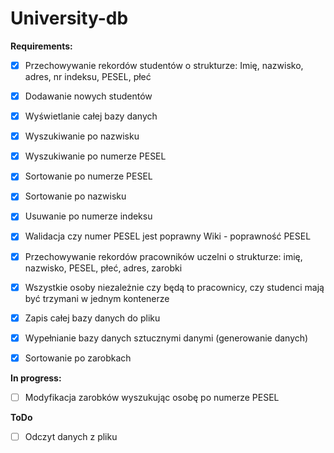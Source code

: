# University-db


**Requirements:**

- [x]  Przechowywanie rekordów studentów o strukturze: Imię, nazwisko, adres, nr indeksu, PESEL, płeć
              
- [x]  Dodawanie nowych studentów
       
- [x]  Wyświetlanie całej bazy danych
       
- [x]  Wyszukiwanie po nazwisku
       
- [x]  Wyszukiwanie po numerze PESEL
       
- [x]  Sortowanie po numerze PESEL

- [x]  Sortowanie po nazwisku
       
- [x]  Usuwanie po numerze indeksu

- [x]  Walidacja czy numer PESEL jest poprawny Wiki - poprawność PESEL

- [x]  Przechowywanie rekordów pracowników uczelni o strukturze: imię, nazwisko, PESEL, płeć, adres, zarobki

- [x]  Wszystkie osoby niezależnie czy będą to pracownicy, czy studenci mają być trzymani w jednym kontenerze
  
- [x]  Zapis całej bazy danych do pliku

- [x]  Wypełnianie bazy danych sztucznymi danymi (generowanie danych)

- [x]  Sortowanie po zarobkach 

**In progress:**

- [ ]  Modyfikacja zarobków wyszukując osobę po numerze PESEL 

**ToDo**

- [ ] Odczyt danych z pliku

